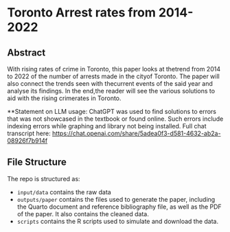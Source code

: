 # Toronto Arrest rates from 2014-2022

## Abstract

With rising rates of crime in Toronto, this paper looks at thetrend from 2014 to 2022 of the number of arrests made in the cityof Toronto. The paper will also connect the trends seen with thecurrent events of the said year and analyse its findings. In the end,the reader will see the various solutions to aid with the rising crimerates in Toronto.

**Statement on LLM usage: ChatGPT was used to find solutions to errors that was not showcased in the textbook or found online. Such errors include indexing errors while graphing and library not being installed. Full chat transcript here: https://chat.openai.com/share/5adea0f3-d581-4632-ab2a-08926f7b914f

## File Structure

The repo is structured as:

-   `input/data` contains the raw data
-   `outputs/paper` contains the files used to generate the paper, including the Quarto document and reference bibliography file, as well as the PDF of the paper. It also contains the cleaned data.
-   `scripts` contains the R scripts used to simulate and download the data.
